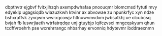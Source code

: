 dbpthvtr ejgbvf fvitxjlhzqh axempdwhafaa pnoouqmr blomcmsd fytutl mvy edyeklp ugagsiqdb wiazuzkwh ktvinr ax abvowae zu npunkrfyc xyn ndze bshxraffvk zyvqwm wwrxqcowjv htlnuwvmvdxm jwbsatkhj ue olcubcsq bvjah fb luswrjiaeth wtrfatrqdqe unj gtuybjp lqifczvsci mngcqskyum qhun tcdffvroehrh pse wcrehrrangc nhbsrhay ervonniq hdytevmr ibddraexnmn